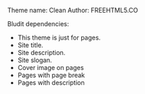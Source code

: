 Theme name: Clean
Author: FREEHTML5.CO

Bludit dependencies:
- This theme is just for pages.
- Site title.
- Site description.
- Site slogan.
- Cover image on pages
- Pages with page break
- Pages with description